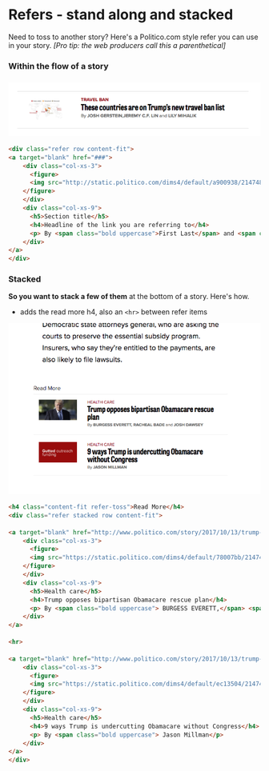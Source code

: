 # Refers - stand along and stacked

Need to toss to another story? Here's a Politico.com style refer you can use in your story. _\[Pro tip: the web producers call this a parenthetical\]_

### Within the flow of a story

### 

![](/assets/parethetical.png)

```html
<div class="refer row content-fit">
<a target="blank" href="###">
    <div class="col-xs-3">
      <figure>
      <img src="http://static.politico.com/dims4/default/a900938/2147483647/legacy_thumbnail/90x49%3E/quality/90/?url=http%3A%2F%2Fstatic.politico.com%2F49%2Fdf%2F50c5d1664bccad27cfdb57f610f9%2F170728-pryan-mccarthy-mcmorris-getty-1160.jpg" />
    </figure>
    </div>
    <div class="col-xs-9">
      <h5>Section title</h5>
      <h4>Headline of the link you are referring to</h4>
      <p> By <span class="bold uppercase">First Last</span> and <span class="bold uppercase">First Last</span></p>
    </div>
</a>
</div>
```

### 

### **Stacked**

**So you want to stack a few of them** at the bottom of a story. Here's how.

* adds the read more h4, also an `<hr>` between refer items

![](/assets/stacked-refer.png)

```html
<h4 class="content-fit refer-toss">Read More</h4>
<div class="refer stacked row content-fit">

<a target="blank" href="http://www.politico.com/story/2017/10/13/trump-opposes-bipartisan-obamacare-rescue-plan-243752">
    <div class="col-xs-3">
      <figure>
      <img src="https://static.politico.com/dims4/default/78007bb/2147483647/legacy_thumbnail/403x218%3E/quality/90/?url=http%3A%2F%2Fstatic.politico.com%2F21%2Fdf%2Fd3a102d5412bb9fc6a0aa8bc300c%2F22-donald-trump-104-ap-1160.jpg" />
    </figure>
    </div>
    <div class="col-xs-9">
      <h5>Health care</h5>
      <h4>Trump opposes bipartisan Obamacare rescue plan</h4>
      <p> By <span class="bold uppercase"> BURGESS EVERETT,</span> <span class="bold uppercase">Racheal Bade</span> and <span class="bold uppercase"> Josh Dawsey</span></p>
    </div>
</a>

<hr>

<a target="blank" href="http://www.politico.com/story/2017/10/13/trump-opposes-bipartisan-obamacare-rescue-plan-243752">
    <div class="col-xs-3">
      <figure>
      <img src="https://static.politico.com/dims4/default/ec13504/2147483647/legacy_thumbnail/403x218%3E/quality/90/format/jpg/?url=http%3A%2F%2Fstatic.politico.com%2Fa8%2F3d%2Ff25384ab40bd816b1069dc6fdeed%2Fgiphy-1.gif" />
    </figure>
    </div>
    <div class="col-xs-9">
      <h5>Health care</h5>
      <h4>9 ways Trump is undercutting Obamacare without Congress</h4>
      <p> By <span class="bold uppercase"> Jason Millman</p>
    </div>
</a>
</div>
```



